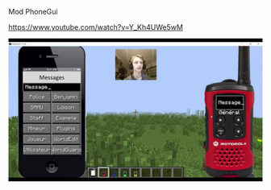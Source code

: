 Mod PhoneGui

https://www.youtube.com/watch?v=Y_Kh4UWe5wM

![alt text](https://raw.githubusercontent.com/Benjamin-Loison/Lot-of-Java-projects/master/Minecraft/Mods%20and%20plugins/Finished/Mods/PhoneGui/PhoneGui.jpg)

